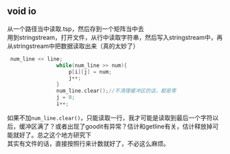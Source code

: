 ## void io  
从一个路径当中读取.tsp，然后存到一个矩阵当中去  
用到stringstream，打开文件，从行中读取字符串，然后写入stringstream中，再从stringstream中把数据读取出来（真的太妙了）  
```c++
 num_line << line;
                while(num_line >> num){
                    p[i][j] = num;
                    j++;
                }
                num_line.clear();//不清理缓冲区的话，都是零
                j = 0;
                i++;
```
如果不加`num_line.clear()`，只能读取一行，我才可能是读取到最后一个字符以后，缓冲区满了？或者出现了goodit有异常？估计和getline有关，估计释放掉可能就好了。总之这个地方研究下  
其实有文件的话，直接按照行来计数就好了，不必这么麻烦。